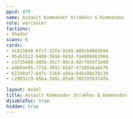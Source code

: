 ```yaml
---
ppid: 479
name: Assault Kommander Strakhov & Kommandos
role: warcaster
factions:
- khador
scans: 6
cards:
- 4c015940-6fcf-32fe-9169-680cb8603694
- 95a51522-9408-3844-903d-fa488b06100d
- e3f25488-d00b-35c7-90cd-8dcf854f1e09
- a9b03e95-772d-3692-85d7-6718036a8b76
- 61390af7-64fc-3169-a04a-64ba00d78c30
- c20831c9-65ba-3401-85a8-785f0f6374f6

layout: model
title: Assault Kommander Strakhov & Kommandos
disableToc: true
hidden: true
---
```

